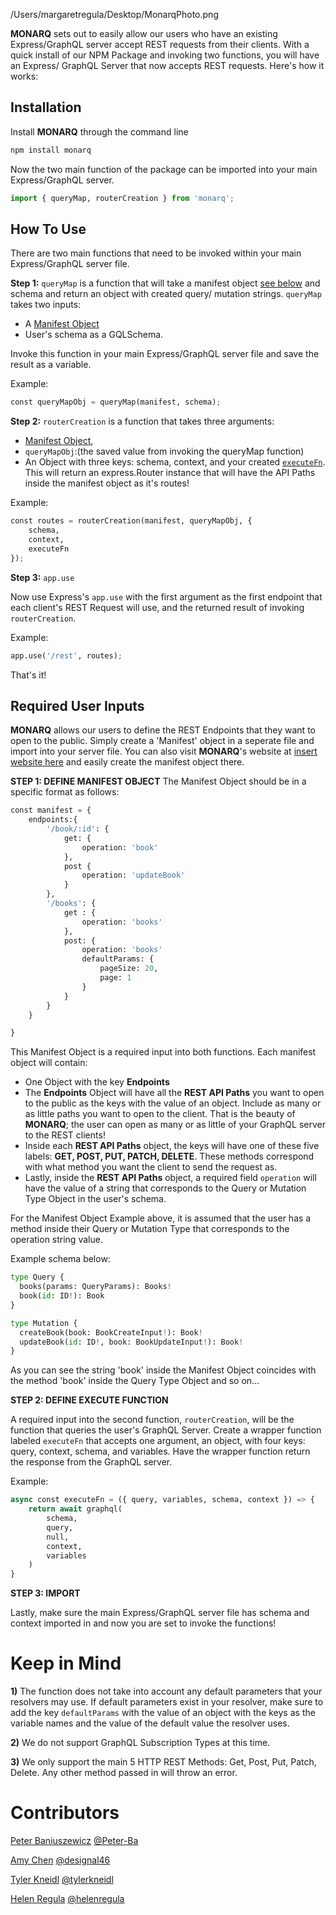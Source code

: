 /Users/margaretregula/Desktop/MonarqPhoto.png

**MONARQ** sets out to easily allow our users who have an existing Express/GraphQL server accept REST requests from their clients. With a quick install of our NPM Package and invoking two functions, you will have an Express/ GraphQL Server that now accepts REST requests. Here's how it works:

## Installation

Install **MONARQ** through the command line

```bash
npm install monarq
```

Now the two main function of the package can be imported into your main Express/GraphQL server.

```python
import { queryMap, routerCreation } from 'monarq';
```

## How To Use

There are two main functions that need to be invoked within your main Express/GraphQL server file.

**Step 1:** `queryMap` is a function that will take a manifest object [see below](##required-user-inputs) and schema and return an object with created query/ mutation strings. `queryMap` takes two inputs:

- A [Manifest Object](##required-user-inputs)
- User's schema as a GQLSchema.

Invoke this function in your main Express/GraphQL server file and save the result as a variable.

Example:

```python
const queryMapObj = queryMap(manifest, schema);
```

**Step 2:** `routerCreation` is a function that takes three arguments:

- [Manifest Object](##required-user-inputs),
- `queryMapObj`:(the saved value from invoking the queryMap function)
- An Object with three keys: schema, context, and your created [`executeFn`](##required-user-inputs). This will return an express.Router instance that will have the API Paths inside the manifest object as it's routes!

Example:

```python
const routes = routerCreation(manifest, queryMapObj, {
    schema,
    context,
    executeFn
});
```

**Step 3:** `app.use`

Now use Express's `app.use` with the first argument as the first endpoint that each client's REST Request will use, and the returned result of invoking `routerCreation`.

Example:

```python
app.use('/rest', routes);
```

That's it!

## Required User Inputs

**MONARQ** allows our users to define the REST Endpoints that they want to open to the public. Simply create a 'Manifest' object in a seperate file and import into your server file. You can also visit **MONARQ**'s website at [insert website here]() and easily create the manifest object there.

**STEP 1: DEFINE MANIFEST OBJECT**
The Manifest Object should be in a specific format as follows:

```python
const manifest = {
    endpoints:{
        '/book/:id': {
            get: {
                operation: 'book'
            },
            post {
                operation: 'updateBook'
            }
        },
        '/books': {
            get : {
                operation: 'books'
            },
            post: {
                operation: 'books'
                defaultParams: {
                    pageSize: 20,
                    page: 1
                }
            }
        }
    }

}
```

This Manifest Object is a required input into both functions. Each manifest object will contain:

- One Object with the key **Endpoints**
- The **Endpoints** Object will have all the **REST API Paths** you want to open to the public as the keys with the value of an object. Include as many or as little paths you want to open to the client. That is the beauty of **MONARQ**; the user can open as many or as little of your GraphQL server to the REST clients!
- Inside each **REST API Paths** object, the keys will have one of these five labels: **GET, POST, PUT, PATCH, DELETE**. These methods correspond with what method you want the client to send the request as.
- Lastly, inside the **REST API Paths** object, a required field `operation` will have the value of a string that corresponds to the Query or Mutation Type Object in the user's schema.

For the Manifest Object Example above, it is assumed that the user has a method inside their Query or Mutation Type that corresponds to the operation string value.

Example schema below:

```python
type Query {
  books(params: QueryParams): Books!
  book(id: ID!): Book
}

type Mutation {
  createBook(book: BookCreateInput!): Book!
  updateBook(id: ID!, book: BookUpdateInput!): Book!
}
```

As you can see the string 'book' inside the Manifest Object coincides with the method 'book' inside the Query Type Object and so on...

**STEP 2: DEFINE EXECUTE FUNCTION**

A required input into the second function, `routerCreation`, will be the function that queries the user's GraphQL Server. Create a wrapper function labeled `executeFn` that accepts one argument, an object, with four keys: query, context, schema, and variables. Have the wrapper function return the response from the GraphQL server.

Example:

```python
async const executeFn = ({ query, variables, schema, context }) => {
    return await graphql(
        schema,
        query,
        null,
        context,
        variables
    )
}
```

**STEP 3: IMPORT**

Lastly, make sure the main Express/GraphQL server file has schema and context imported in and now you are set to invoke the functions!

# Keep in Mind

**1)** The function does not take into account any default parameters that your resolvers may use. If default parameters exist in your resolver, make sure to add the key `defaultParams` with the value of an object with the keys as the variable names and the value of the default value the resolver uses.

**2)** We do not support GraphQL Subscription Types at this time.

**3)** We only support the main 5 HTTP REST Methods: Get, Post, Put, Patch, Delete. Any other method passed in will throw an error.

# Contributors

[Peter Baniuszewicz]() [@Peter-Ba](https://github.com/Peter-Ba)

[Amy Chen]() [@designal46](https://github.com/designal46)

[Tyler Kneidl]() [@tylerkneidl](https://github.com/tylerkneidl)

[Helen Regula]() [@helenregula](https://github.com/helenregula)
